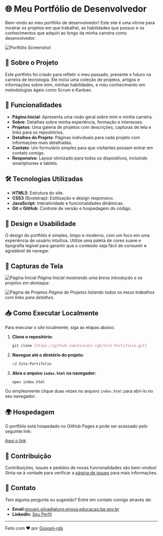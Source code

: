 # 🌐 Meu Portfólio de Desenvolvedor

Bem-vindo ao meu portfólio de desenvolvedor! Este site é uma vitrine para mostrar os projetos em que trabalhei, as habilidades que possuo e os conhecimentos que adquiri ao longo da minha carreira como desenvolvedor.

![Portfólio Screenshot](link-da-imagem.png)

## 📝 Sobre o Projeto

Este portfólio foi criado para refletir o meu passado, presente e futuro na carreira de tecnologia. Ele inclui uma coleção de projetos, artigos e informações sobre mim, minhas habilidades, e meu conhecimento em metodologias ágeis como Scrum e Kanban.

## 🚀 Funcionalidades

- **Página Inicial**: Apresenta uma visão geral sobre mim e minha carreira.
- **Sobre**: Detalhes sobre minha experiência, formação e interesses.
- **Projetos**: Uma galeria de projetos com descrições, capturas de tela e links para os repositórios.
- **Detalhes do Projeto**: Páginas individuais para cada projeto com informações mais detalhadas.
- **Contato**: Um formulário simples para que visitantes possam entrar em contato comigo.
- **Responsivo**: Layout otimizado para todos os dispositivos, incluindo smartphones e tablets.

## 🛠️ Tecnologias Utilizadas

- **HTML5**: Estrutura do site.
- **CSS3** (Bootstrap): Estilização e design responsivo.
- **JavaScript**: Interatividade e funcionalidades dinâmicas.
- **Git** e **GitHub**: Controle de versão e hospedagem do código.


## 🎨 Design e Usabilidade

O design do portfólio é simples, limpo e moderno, com um foco em uma experiência de usuário intuitiva. Utilize uma paleta de cores suave e tipografia legível para garantir que o conteúdo seja fácil de consumir e agradável de navegar.

## 📸 Capturas de Tela

![Página Inicial](link-da-imagem-home.png)
*Página Inicial mostrando uma breve introdução e os projetos em destaque.*

![Página de Projetos](link-da-imagem-projetos.png)
*Página de Projetos listando todos os meus trabalhos com links para detalhes.*

## 📥 Como Executar Localmente

Para executar o site localmente, siga as etapas abaixo:

1. **Clone o repositório:**

    ```bash
    git clone [https://github.com/Giovani-rgb/Site-Portifolio.git]
    ```

2. **Navegue até o diretório do projeto:**

    ```bash
    cd Site-Portifolio
    ```

3. **Abra o arquivo `index.html` no navegador:**

    ```bash
    open index.html
    ```

Ou simplesmente clique duas vezes no arquivo `index.html` para abri-lo no seu navegador.

## 🌍 Hospedagem

O portfólio está hospedado no GitHub Pages e pode ser acessado pelo seguinte link:

[Aqui o link](https://github.com/Giovani-rgb/Site-Portifolio)

## 🤝 Contribuição

Contribuições, issues e pedidos de novas funcionalidades são bem-vindos! Sinta-se à vontade para verificar a [página de issues](https://github.com/Giovani-rgb/Site-Portifolio/issues) para mais informações.

## 📧 Contato

Tem alguma pergunta ou sugestão? Entre em contato comigo através de:

- **Email**:giovani.silva@aluno.enova.educacao.ba.gov.br
- **LinkedIn**: [Seu Perfil](https://linkedin.com/in/seu-perfil)

---

Feito com ❤️ por [Giovani-rgb](https://github.com/Giovani-rgb)
